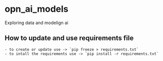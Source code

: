 # opn_ai_models
Exploring data and modelign ai

## How to update and use requirements file
    - to create or update use -> `pip freeze > requirements.txt`
    - to intall the requirements use -> `pip install -r requirements.txt`